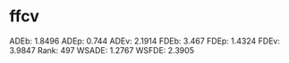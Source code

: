 # ffcv

ADEb: 1.8496
ADEp: 0.744
ADEv: 2.1914
FDEb: 3.467
FDEp: 1.4324
FDEv: 3.9847
Rank: 497
WSADE: 1.2767
WSFDE: 2.3905
